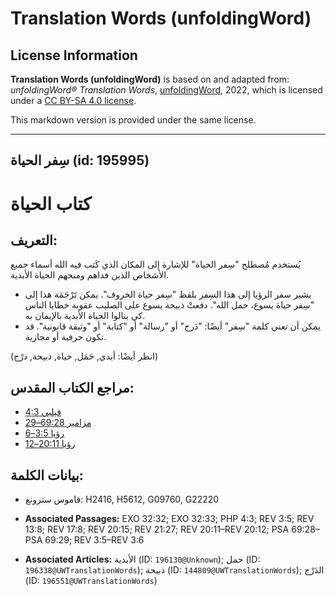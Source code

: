 # Translation Words (unfoldingWord)

## License Information

**Translation Words (unfoldingWord)** is based on and adapted from: _unfoldingWord® Translation Words_, [unfoldingWord](https://unfoldingword.org/utw), 2022, which is licensed under a [CC BY-SA 4.0 license](https://creativecommons.org/licenses/by-sa/4.0/legalcode.en).

This markdown version is provided under the same license.



--------------------------------

## سِفر الحياة (id: 195995)

كتاب الحياة
===========

التعريف:
--------

يُستخدم مُصطلح "سِفر الحياة" للإشارة إلى المكان الذي كَتب فيه الله أسماء جميع الأشخاص الذين فداهم ومنحهم الحياة الأبدية.

* يشير سفر الرؤيا إلى هذا السِفر بلفظ "سِفر حياة الخروف". يمكن تَرْجَمَة هذا إلى "سِفر حياة يسوع، حمل الله". دفعتْ ذبيحة يسوع على الصليب عقوبة خطايا الناس كي ينالوا الحياة الأبدية بالإيمان به.
* يمكن أن تعني كلمة "سِفر" أيضًا: "دَرج" أو "رسالة" أو "كتابة" أو "وثيقة قانونية". قد تكون حرفية أو مجازية.

(انظر أيضًا: أبدي, حَمَل, حياة, ذبيحة, درْج)

مراجع الكتاب المقدس:
--------------------

* [فيلبي 4:3](https://ref.ly/Phil4:3)
* [مزامير 69:28–29](https://ref.ly/Ps69:28-Ps69:29)
* [رؤيا 3:5–6](https://ref.ly/Rev3:5-Rev3:6)
* [رؤيا 20:11–12](https://ref.ly/Rev20:11-Rev20:12)

بيانات الكلمة:
--------------

* قاموس سترونغ: H2416, H5612, G09760, G22220

* **Associated Passages:** EXO 32:32; EXO 32:33; PHP 4:3; REV 3:5; REV 13:8; REV 17:8; REV 20:15; REV 21:27; REV 20:11–REV 20:12; PSA 69:28–PSA 69:29; REV 3:5–REV 3:6
* **Associated Articles:** الأبدية (ID: `196130@Unknown`); حمل (ID: `196338@UWTranslationWords`); ذبيحة (ID: `144809@UWTranslationWords`); الدَرْج (ID: `196551@UWTranslationWords`)

